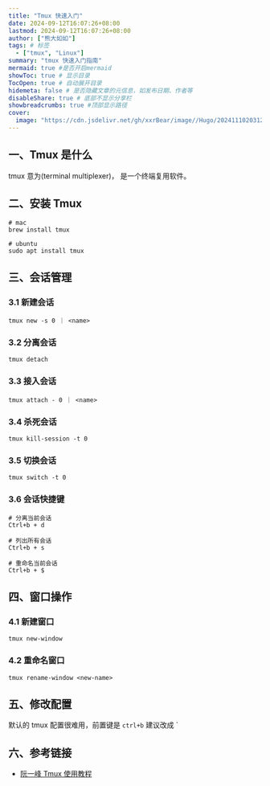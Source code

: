 ```yaml
---
title: "Tmux 快速入门"
date: 2024-09-12T16:07:26+08:00
lastmod: 2024-09-12T16:07:26+08:00
author: ["熊大如如"]
tags: # 标签
  - ["tmux", "Linux"]
summary: "tmux 快速入门指南"
mermaid: true #是否开启mermaid
showToc: true # 显示目录
TocOpen: true # 自动展开目录
hidemeta: false # 是否隐藏文章的元信息，如发布日期、作者等
disableShare: true # 底部不显示分享栏
showbreadcrumbs: true #顶部显示路径
cover:
  image: "https://cdn.jsdelivr.net/gh/xxrBear/image//Hugo/202411102031289.png"
---
```


## 一、Tmux 是什么

tmux 意为(terminal multiplexer)， 是一个终端复用软件。

## 二、安装 Tmux

    # mac
    brew install tmux

    # ubuntu
    sudo apt install tmux

## 三、会话管理

### 3.1 新建会话

    tmux new -s 0 ｜ <name>

### 3.2 分离会话

    tmux detach

### 3.3 接入会话

    tmux attach - 0 ｜ <name>

### 3.4 杀死会话

    tmux kill-session -t 0

### 3.5 切换会话

    tmux switch -t 0

### 3.6 会话快捷键

    # 分离当前会话
    Ctrl+b + d

    # 列出所有会话
    Ctrl+b + s

    # 重命名当前会话
    Ctrl+b + $

## 四、窗口操作

### 4.1 新建窗口

    tmux new-window

### 4.2 重命名窗口

    tmux rename-window <new-name>

## 五、修改配置

默认的 tmux 配置很难用，前置键是 `ctrl+b` 建议改成 `

## 六、参考链接

- [阮一峰 Tmux 使用教程](https://www.ruanyifeng.com/blog/2019/10/tmux.html)
